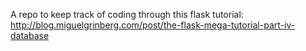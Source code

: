 A repo to keep track of coding through this flask tutorial:
http://blog.miguelgrinberg.com/post/the-flask-mega-tutorial-part-iv-database
